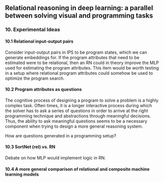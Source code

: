 ## Relational reasoning in deep learning: a parallel between solving visual and programming tasks

### 10. Experimental Ideas

#### 10.1 Relational input-output pairs

Consider input-output pairs in IPS to be program states, which we can generate embeddings for. If the program attributes that need to be estimated were to be relational, then an RN could in theory improve the MLP used for estimating the program attributes. This item would be worth testing in a setup where relational program attributes could somehow be used to optimize the program search.

#### 10.2 Program attributes as questions

The cognitive process of designing a program to solve a problem is a highly complex task. Often times, it is a longer interactive process during which the solver has to ask a series of questions in order to arrive at the right programming technique and abstractions through meaningful decisions. Thus, the ability to ask meaningful questions seems to be a necessary component when trying to design a more general reasoning system.

How are questions generated in a programming setup? 

#### 10.3 SortNet (rel) vs. RN

Debate on how MLP would implement logic in RN.

#### 10.4 A more general comparison of relational and composite machine learning models